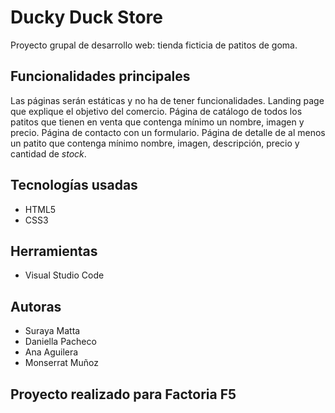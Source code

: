 # Ducky Duck Store

Proyecto grupal de desarrollo web: tienda ficticia de patitos de goma.

## Funcionalidades principales

Las páginas serán estáticas y no ha de tener funcionalidades.
Landing page que explique el objetivo del comercio.
Página de catálogo de todos los patitos que tienen en venta que contenga mínimo un nombre, imagen y precio.
Página de contacto con un formulario.
Página de detalle de al menos un patito que contenga mínimo nombre, imagen, descripción, precio y cantidad de *stock*.

## Tecnologías usadas
<ul>
  <li>HTML5</li>
  <li>CSS3</li>
</ul>

## Herramientas
<ul>
  <li>Visual Studio Code</li>
</ul>

##  Autoras
<ul>
  <li>Suraya Matta</li>
  <li>Daniella Pacheco</li>
  <li>Ana Aguilera</li>
  <li>
Monserrat Muñoz </li>
</ul>


## Proyecto realizado para Factoria F5
